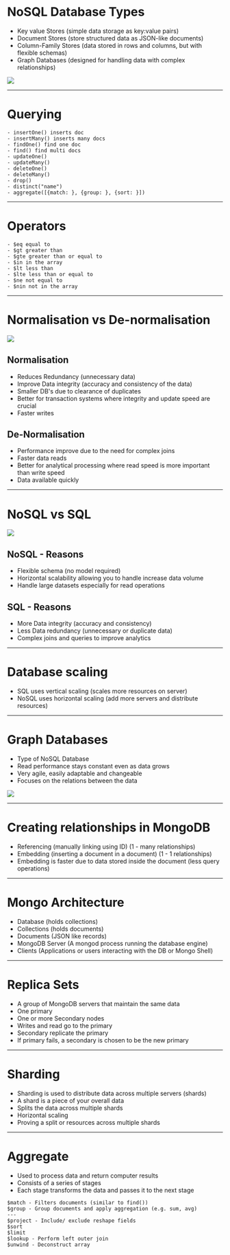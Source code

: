 # NoSQL Database Types
- Key value Stores (simple data storage as key:value pairs)
- Document Stores (store structured data as JSON-like documents)
- Column-Family Stores (data stored in rows and columns, but with flexible schemas)
- Graph Databases (designed for handling data with complex relationships)

![](/images/nosql_types.PNG)

---

# Querying
```
- insertOne() inserts doc
- insertMany() inserts many docs
- findOne() find one doc
- find() find multi docs
- updateOne()
- updateMany()
- deleteOne()
- deleteMany()
- drop()
- distinct("name")
- aggregate([{match: }, {group: }, {sort: }])
```

---

# Operators
```
- $eq equal to
- $gt greater than
- $gte greater than or equal to
- $in in the array
- $lt less than
- $lte less than or equal to
- $ne not equal to
- $nin not in the array
```
---

# Normalisation vs De-normalisation

![](images/norm_denorm.PNG)

## Normalisation
- Reduces Redundancy (unnecessary data)
- Improve Data integrity (accuracy and consistency of the data)
- Smaller DB's due to clearance of duplicates
- Better for transaction systems where integrity and update speed are crucial
- Faster writes

## De-Normalisation
- Performance improve due to the need for complex joins
- Faster data reads
- Better for analytical processing where read speed is more important than write speed
- Data available quickly

---

# NoSQL vs SQL

![](images/nosql_sql.PNG)

## NoSQL - Reasons
- Flexible schema (no model required)
- Horizontal scalability allowing you to handle increase data volume
- Handle large datasets especially for read operations

## SQL - Reasons
- More Data integrity (accuracy and consistency)
- Less Data redundancy (unnecessary or duplicate data)
- Complex joins and queries to improve analytics

---

# Database scaling
- SQL uses vertical scaling (scales more resources on server)
- NoSQL uses horizontal scaling (add more servers and distribute resources)

---

# Graph Databases
- Type of NoSQL Database
- Read performance stays constant even as data grows
- Very agile, easily adaptable and changeable
- Focuses on the relations between the data

![](images/graph_db.PNG)

---

# Creating relationships in MongoDB
- Referencing (manually linking using ID) (1 - many relationships)
- Embedding (inserting a document in a document) (1 - 1 relationships)
- Embedding is faster due to data stored inside the document (less query operations)

---

# Mongo Architecture
- Database (holds collections)
- Collections (holds documents)
- Documents (JSON like records)
- MongoDB Server (A mongod process running the database engine)
- Clients (Applications or users interacting with the DB or Mongo Shell)
---

# Replica Sets
- A group of MongoDB servers that maintain the same data
- One primary
- One or more Secondary nodes
- Writes and read go to the primary
- Secondary replicate the primary
- If primary fails, a secondary is chosen to be the new primary

---

# Sharding
- Sharding is used to distribute data across multiple servers (shards)
- A shard is a piece of your overall data
- Splits the data across multiple shards
- Horizontal scaling
- Proving a split or resources across multiple shards

---

# Aggregate
- Used to process data and return computer results
- Consists of a series of stages
- Each stage transforms the data and passes it to the next stage
```
$match - Filters documents (similar to find())
$group - Group documents and apply aggregation (e.g. sum, avg)
---
$project - Include/ exclude reshape fields
$sort
$limit
$lookup - Perform left outer join
$unwind - Deconstruct array
```